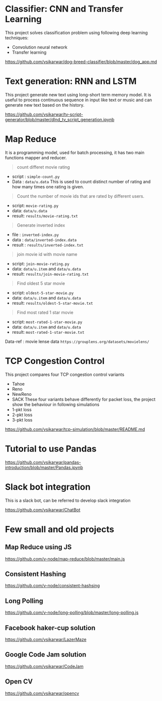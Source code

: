 # Classifier: CNN and Transfer Learning

This project solves classification problem using following deep learning techniques:
- Convolution neural network
- Transfer learning

https://github.com/vsikarwar/dog-breed-classifier/blob/master/dog_app.md

# Text generation: RNN and LSTM

This project generate new text using long-short term memory model. It is useful to process continuous sequence in input like text or music and can generate new text based on the history.

https://github.com/vsikarwar/tv-script-generator/blob/master/dlnd_tv_script_generation.ipynb

# Map Reduce

It is a programming model, used for batch processing, it has two main functions mapper and reducer.

> count differet movie rating
- script : `simple-count.py`
- Data : `data/u.data`
This is used to count distinct number of rating and how many times one rating is given.

> Count the number of movie ids that are rated by different users.
- script: `movie-rating.py`
- data: `data/u.data`
- result: `results/movie-rating.txt`

> Generate inverted index
- file : `inverted-index.py`
- data : `data/inverted-index.data`
- result : `results/inverted-index.txt`

> join movie id with movie name
- script: `join-movie-rating.py`
- data: `data/u.item` and `data/u.data`
- result: `results/join-movie-rating.txt`

> Find oldest 5 star movie
- script: `oldest-5-star-movie.py`
- data: `data/u.item` and `data/u.data`
- result: `results/oldest-5-star-movie.txt`

> Find most rated 1 star movie
- script: `most-rated-1-star-movie.py`
- data: `data/u.item` and `data/u.data`
- result: `most-rated-1-star-movie.txt`

Data-ref : movie lense data `https://grouplens.org/datasets/movielens/`

# TCP Congestion Control

This project compares four TCP congestion control variants
- Tahoe
- Reno
- NewReno
- SACK
These four variants behave differently for packet loss, the project show the behaviour in following simulations
- 1-pkt loss
- 2-pkt loss
- 3-pkt loss

https://github.com/vsikarwar/tcp-simulation/blob/master/README.md

# Tutorial to use Pandas
https://github.com/vsikarwar/pandas-introduction/blob/master/Pandas.ipynb

# Slack bot integration
This is a slack bot, can be referred to develop slack integration

https://github.com/vsikarwar/ChatBot

# Few small and old projects

## Map Reduce using JS
https://github.com/v-node/map-reduce/blob/master/main.js

## Consistent Hashing
https://github.com/v-node/consistent-hashsing

## Long Polling
https://github.com/v-node/long-polling/blob/master/long-polling.js

## Facebook haker-cup solution
https://github.com/vsikarwar/LazerMaze

## Google Code Jam solution
https://github.com/vsikarwar/CodeJam

## Open CV 
https://github.com/vsikarwar/opencv
